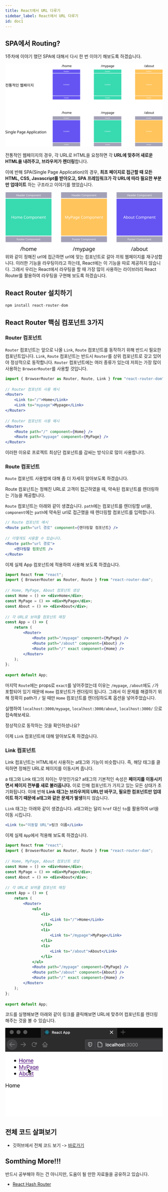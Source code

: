 ```yaml
---
title: React에서 URL 다루기
sidebar_label: React에서 URL 다루기
id: doc1
---
```


## SPA에서 Routing?

1주차에 이야기 했던 SPA에 대해서 다시 한 번 이야기 해보도록 하겠습니다.

![4-1.png](./assets/4-1.png)

전통적인 웹페이지의 경우, 각 URL로 HTML을 요청하면 각 **URL에 맞추어 새로운 HTML을 내려주고, 브라우저가 렌더링**합니다.

이에 반해 SPA(Single Page Application)의 경우, **최초 페이지로 접근할 때 모든 HTML, CSS, Javascript를 받아오고, SPA 프레임워크가 각 URL에 따라 필요한 부분만 업데이트** 하는 구조라고 이야기를 했었습니다.

![4-2.png](./assets/4-2.png)
위와 같이 정해진 url에 접근하면 url에 맞는 컴포넌트로 갈아 끼워 웹페이지를 재구성합니다. 이러한 기능을 라우팅이라고 하는데, React에는 이 기능을 따로 제공하지 않습니다. 그래서 우리는 React에서 라우팅을 할 때 가장 많이 사용하는 라이브러리 React Router를 활용하여 라우팅을 구현해 보도록 하겠습니다.

## React Router 설치하기

```jsx
npm install react-router-dom
```

## React Router 핵심 컴포넌트 3가지

### Router 컴포넌트

`Router` 컴포넌트는 앞으로 나올 `Link`, `Route` 컴포넌트를 동작하기 위해 반드시 필요한 컴포넌트입니다. `Link`, `Route` 컴포넌트는 반드시 `Router`를 상위 컴포넌트로 갖고 있어야 정상적으로 동작합니다. `Router` 컴포넌트에는 여러 종류가 있는데 저희는 가장 많이 사용하는 `BrowserRouter`를 사용할 것입니다.

```jsx
import { BrowserRouter as Router, Route, Link } from "react-router-dom";

// Router 컴포넌트 사용 예시
<Router>
	<Link to="/">Home</Link>
	<Link to="mypage">Mypage</Link>
</Router>

// Router 컴포넌트 사용 예시
<Router>
	<Route path="/" component={Home} />
	<Route path="mypage" component={MyPage} />
</Router>
```

이러한 이유로 프로젝트 최상단 컴포넌트를 감싸는 방식으로 많이 사용합니다.

### Route 컴포넌트

`Route` 컴포넌트 사용법에 대해 좀 더 자세히 알아보도록 하겠습니다.

Route 컴포넌트는 정해진 URL로 고객이 접근하였을 때, 약속된 컴포넌트를 렌더링하는 기능을 제공합니다.

`Route` 컴포넌트는 아래와 같이 생겼습니다. `path`에는 컴포넌트를 렌더링할 url을, `component`에는 `path`에 약속된 url로 접근했을 때 렌더링할 컴포넌트를 입력합니다.

```jsx
// Route 컴포넌트 예시
<Route path="url 경로" component={렌더링할 컴포넌트} />

// 이렇게도 사용할 수 있습니다.
<Route path="url 경로">
	<렌더링할 컴포넌트 />
</Route>
```

이제 실제 App 컴포넌트에 적용하여 사용해 보도록 하겠습니다.

```jsx
import React from "react";
import { BrowserRouter as Router, Route } from "react-router-dom";

// Home, MyPage, About 컴포넌트 생성
const Home = () => <div>Home</div>;
const MyPage = () => <div>MyPage</div>;
const About = () => <div>About</div>;

// 각 URL로 보여줄 컴포넌트 매칭
const App = () => {
	return (
		<Router>
			<Route path="/mypage" component={MyPage} />
			<Route path="/about" component={About} />
			<Route path="/" exact component={Home} />
		</Router>
	);
};

export default App;
```

마지막 `Route`에는 props로 `exact`를 넣어주었는데 이유는 `/mypage`, `/about`에도 `/`가 포함되어 있기 때문에 `Home` 컴포넌트가 렌더링이 됩니다. 그래서 이 문제를 해결하기 위해 정확히 path가 `/` 일 때만 `Home` 컴포넌트를 렌더링하도록 옵션을 넣어주었습니다.

실행하여 `localhost:3000/mypage`, `localhost:3000/about`, `localhost:3000/` 으로 접속해보세요.

정상적으로 동작하는 것을 확인하셨나요?

이제 `Link` 컴포넌트에 대해 알아보도록 하겠습니다.

### Link 컴포넌트

Link 컴포넌트는 HTML에서 사용하는 a태그와 기능이 비슷합니다. 즉, 해당 태그를 클릭하면 정해진 URL로 페이지를 이동시켜 줍니다.

a 태그와 Link 태그의 차이는 무엇인가요?
a태그의 기본적인 속성은 **페이지를 이동시키면서 페이지 전부를 새로 불러옵니다.** 이로 인해 컴포넌트가 가지고 있는 모든 상태가 초기화됩니다.
이에 반해 **Link 태그는 브라우저의 URL만 바꾸고, 필요한 컴포넌트만 업데이트 하기 때문에 a태그와 같은 문제가 발생**하지 않습니다.

`Link` 태그는 아래와 같이 생겼습니다. `a`태그와는 달리 `href` 대신 `to`를 활용하여 url을 이동 시킵니다.

```jsx
<Link to="이동할 URL">링크 이름</Link>
```

이제 실제 `App`에서 적용해 보도록 하겠습니다.

```jsx
import React from "react";
import { BrowserRouter as Router, Route } from "react-router-dom";

// Home, MyPage, About 컴포넌트 생성
const Home = () => <div>Home</div>;
const MyPage = () => <div>MyPage</div>;
const About = () => <div>About</div>;

// 각 URL로 보여줄 컴포넌트 매칭
const App = () => {
	return (
		<Router>
			<ul>
				<li>
					<Link to="/">Home</Link>
				</li>
				<li>
					<Link to="/mypage">MyPage</Link>
				</li>
				<li>
					<Link to="/about">About</Link>
				</li>
			</ul>
			<Route path="/mypage" component={MyPage} />
			<Route path="/about" component={About} />
			<Route path="/" exact component={Home} />
		</Router>
	);
};

export default App;
```

코드를 실행해보면 아래와 같이 링크를 클릭해보면 URL에 맞추어 컴포넌트를 렌더링 해주는 것을 볼 수 있습니다.

![4-3.gif](./assets/4-3.gif)

## 전체 코드 살펴보기

- 깃허브에서 전체 코드 보기 -> [바로가기](https://github.com/CodePotStudio/starter-quiz-app/tree/week04-01)

## Somthing More!!!

반드시 공부해야 하는 건 아니지만, 도움이 될 만한 자료들을 공유하고 있습니다.

- [React Hash Router](https://reactrouter.com/web/api/HashRouter)
